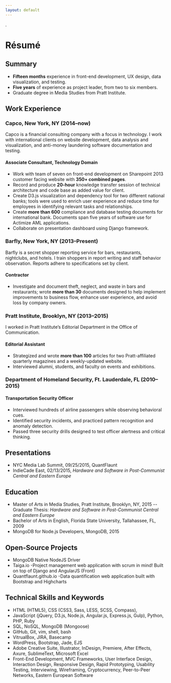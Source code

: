 ```yaml
---
layout: default
---
```

.


# Résumé


## Summary
- **Fifteen months** experience in front-end development, UX design, data visualization, and testing.
- **Five years** of experience as project leader, from two to six members.
- Graduate degree in Media Studies from Pratt Institute.

## Work Experience

### Capco, New York, NY (2014–now)
Capco is a financial consulting company with a focus in technology. I work with international clients on website development, data analysis and visualization, and anti-money laundering software documentation and testing.


#### Associate Consultant, Technology Domain
- Work with team of seven on front-end development on Sharepoint 2013 customer facing website with **350+ combined pages**.
- Record and produce **20-hour** knowledge transfer session of technical architecture and code base as added value for client.
- Create D3.js visualization and dependency tool for two different national banks; tools were used to enrich user experience and reduce time for employees in identifying relevant tasks and relationships.
- Create **more than 600** compliance and database testing documents for international bank. Documents span five years of software use for Actimize AML applications.
- Collaborate on presentation dashboard using Django framework.


### Barfly, New York, NY (2013–Present)
Barfly is a secret shopper reporting service for bars, restaurants, nightclubs, and hotels. I train shoppers in report writing and staff behavior observation. Reports adhere to specifications set by client.


#### Contractor
- Investigate and document theft, neglect, and waste in bars and restaurants; wrote **more than 30** documents designed to help implement improvements to business flow, enhance user experience, and avoid loss by company owners.


### Pratt Institute, Brooklyn, NY (2013–2015)
I worked in Pratt Institute’s Editorial Department in the Office of Communication.


#### Editorial Assistant
- Strategized and wrote **more than 100** articles for two Pratt-affiliated quarterly magazines and a weekly-updated website.
- Interviewed alumni, students, and faculty on events and exhibitions.


### Department of Homeland Security, Ft. Lauderdale, FL (2010–2015)


#### Transportation Security Officer
- Interviewed hundreds of airline passengers while observing behavioral cues.
- Identified security incidents, and practiced pattern recognition and anomaly detection.
- Passed three security drills designed to test officer alertness and critical thinking.


## Presentations
- NYC Media Lab Summit, 09/25/2015, QuantFlaunt
- IndieCade East, 02/13/2015, *Hardware and Software in Post-Communist Central and Eastern Europe*


## Education
- Master of Arts in Media Studies, Pratt Institute, Brooklyn, NY, 2015
-- Graduate Thesis: *Hardware and Software in Post-Communist Central and Eastern Europe*
- Bachelor of Arts in English, Florida State University, Tallahassee, FL, 2009
- MongoDB for Node.js Developers, MongoDB, 2015


## Open-Source Projects
- MongoDB Native NodeJS Driver
- Taiga.io -Project management web application with scrum in mind! Built on top of Django and AngularJS (Front)
- Quantflaunt.github.io -Data quantification web application built with Bootstrap and Highcharts

## Technical Skills and Keywords
- HTML (HTML5), CSS (CSS3, Sass, LESS, SCSS, Compass),
- JavaScript (jQuery, D3.js, Node.js, Angular.js, Express.js, Gulp), Python, PHP, Ruby
- SQL, NoSQL, MongoDB (Mongoose)
- GitHub, Git, vim, shell, bash
- VitrualBox, JIRA, Basecamp
- WordPress, Bootstrap, Jade, EJS
- Adobe Creative Suite, Illustrator, InDesign, Premiere, After Effects, Axure, SublimeText, Microsoft Excel
- Front-End Development, MVC Frameworks, User Interface Design, Interaction Design, Responsive Design, Rapid Prototyping, Usability Testing, Interviewing, Wireframing, Cryptocurrency, Peer-to-Peer Networks, Eastern European Software
